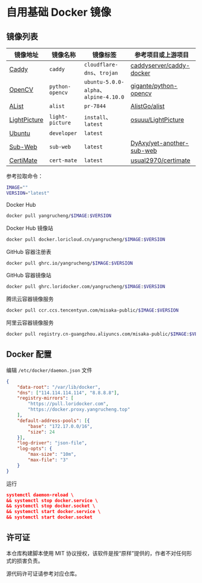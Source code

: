 # 自用基础 Docker 镜像

## 镜像列表

| 镜像地址                                                                           | 镜像名称        | 镜像标签                              | 参考项目或上游项目                                                        |
| ---------------------------------------------------------------------------------- | --------------- | ------------------------------------- | ------------------------------------------------------------------------- |
| [Caddy](https://hub.docker.com/repository/docker/yangrucheng/caddy)                | `caddy`         | `cloudflare-dns`、`trojan`            | [caddyserver/caddy-docker](https://github.com/caddyserver/caddy-docker)   |
| [OpenCV](https://hub.docker.com/repository/docker/yangrucheng/python-opencv)       | `python-opencv` | `ubuntu-5.0.0-alpha`、`alpine-4.10.0` | [gigante/python-opencv](https://github.com/gigante/python-opencv)         |
| [AList](https://hub.docker.com/repository/docker/yangrucheng/alist)                | `alist`         | `pr-7844`                             | [AlistGo/alist](https://github.com/AlistGo/alist)                         |
| [LightPicture](https://hub.docker.com/repository/docker/yangrucheng/light-picture) | `light-picture` | `install`、`latest`                   | [osuuu/LightPicture](https://github.com/osuuu/LightPicture)               |
| [Ubuntu](https://hub.docker.com/repository/docker/yangrucheng/developer)           | `developer`     | `latest`                              |                                                                           |
| [Sub-Web](https://hub.docker.com/repository/docker/yangrucheng/sub-web)            | `sub-web`       | `latest`                              | [DyAxy/yet-another-sub-web](https://github.com/DyAxy/yet-another-sub-web) |
| [CertiMate](https://hub.docker.com/repository/docker/yangrucheng/cert-meta)        | `cert-mate`     | `latest`                              | [usual2970/certimate](https://github.com/usual2970/certimate)             |

参考拉取命令：
```bash
IMAGE=""
VERSION="latest"
```

Docker Hub
```bash
docker pull yangrucheng/$IMAGE:$VERSION
```

Docker Hub 镜像站
```bash
docker pull docker.loricloud.cn/yangrucheng/$IMAGE:$VERSION
```

GitHub 容器注册表
```bash
docker pull ghrc.io/yangrucheng/$IMAGE:$VERSION
```

GitHub 容器镜像站
```bash
docker pull ghrc.loridocker.com/yangrucheng/$IMAGE:$VERSION
```

腾讯云容器镜像服务
```bash
docker pull ccr.ccs.tencentyun.com/misaka-public/$IMAGE:$VERSION
```

阿里云容器镜像服务
```bash
docker pull registry.cn-guangzhou.aliyuncs.com/misaka-public/$IMAGE:$VERSION
```

## Docker 配置

编辑 `/etc/docker/daemon.json` 文件

```json
{
    "data-root": "/var/lib/docker",
    "dns": ["114.114.114.114", "8.8.8.8"],
    "registry-mirrors": [
        "https://pull.loridocker.com",
        "https://docker.proxy.yangrucheng.top"
    ],
    "default-address-pools": [{
        "base": "172.17.0.0/16",
        "size": 24
    }],
    "log-driver": "json-file",
    "log-opts": {
        "max-size": "10m",
        "max-file": "3"
    }
}
```

运行
```json
systemctl daemon-reload \
&& systemctl stop docker.service \
&& systemctl stop docker.socket \
&& systemctl start docker.service \
&& systemctl start docker.socket
```

## 许可证

本仓库构建脚本使用 MIT 协议授权，该软件是按“原样”提供的，作者不对任何形式的损害负责。

源代码许可证请参考对应仓库。